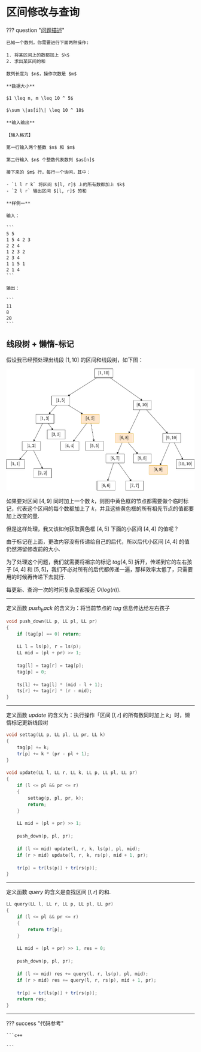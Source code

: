 # 区间修改与查询

??? question "[问题描述](https://www.luogu.com.cn/problem/P3372)"

    已知一个数列，你需要进行下面两种操作:

    1. 将某区间上的数都加上 $k$
    2. 求出某区间的和

    数列长度为 $n$，操作次数是 $m$

    **数据大小**

    $1 \leq n, m \leq 10 ^ 5$

    $\sum \|as[i]\| \leq 10 ^ 18$

    **输入输出**

    【输入格式】

    第一行输入两个整数 $n$ 和 $m$

    第二行输入 $n$ 个整数代表数列 $as[n]$

    接下来的 $m$ 行，每行一个询问，其中：

    - `1 l r k` 将区间 $[l, r]$ 上的所有数都加上 $k$
    - `2 l r` 输出区间 $[l, r]$ 的和
 
    **样例一**

    输入：

    ```
    5 5
    1 5 4 2 3
    2 2 4
    1 2 3 2
    2 3 4
    1 1 5 1
    2 1 4
    ```

    输出：

    ```
    11
    8
    20
    ```

## 线段树 + 懒惰-标记

假设我已经预处理出线段 $[1, 10]$ 的区间和线段树，如下图：

![](./img/线段树4-9.png)

如果要对区间 $[4, 9]$ 同时加上一个数 $k$，则图中黄色框的节点都需要做个临时标记，代表这个区间的每个数都加上了 $k$，并且这些黄色框的所有祖先节点的值都要加上改变的量.

但是这样处理，我又该如何获取黄色框 $[4, 5]$ 下面的小区间 $[4, 4]$ 的值呢？

由于标记在上面，更改内容没有传递给自己的后代，所以后代小区间 $[4, 4]$ 的值仍然滞留修改前的大小.

为了处理这个问题，我们就需要将祖宗的标记 $tag[4, 5]$ 拆开，传递到它的左右孩子 $[4, 4]$ 和 $[5, 5]$，我们不必对所有的后代都传递一遍，那样效率太低了，只需要用的时候再传递下去就行.

每更新、查询一次的时间复杂度都接近 $O(log(n))$.

---

定义函数 $push_back$ 的含义为：将当前节点的 $tag$ 信息传达给左右孩子

```c++ title="push_back"
void push_down(LL p, LL pl, LL pr)
{
    if (tag[p] == 0) return;

    LL l = ls(p), r = ls(p);
    LL mid = (pl + pr) >> 1;

    tag[l] = tag[r] = tag[p];
    tag[p] = 0;

    ts[l] += tag[l] * (mid - l + 1);
    ts[r] += tag[r] * (r - mid);
}
```

---

定义函数 $update$ 的含义为：执行操作「区间 $[l, r]$ 的所有数同时加上 $k$」时，懒惰标记更新线段树

```c++ title="update"
void settag(LL p, LL pl, LL pr, LL k)
{
    tag[p] += k;
    tr[p] += k * (pr - pl + 1);
}

void update(LL l, LL r, LL k, LL p, LL pl, LL pr)
{
    if (l <= pl && pr <= r)
    {
        settag(p, pl, pr, k);
        return;
    }

    LL mid = (pl + pr) >> 1;

    push_down(p, pl, pr);

    if (l <= mid) update(l, r, k, ls(p), pl, mid);
    if (r > mid) update(l, r, k, rs(p), mid + 1, pr);
    
    tr[p] = tr[ls(p)] + tr[rs(p)];
}
```

---

定义函数 $query$ 的含义是查找区间 $[l, r]$ 的和.

```c++ title="query"
LL query(LL l, LL r, LL p, LL pl, LL pr)
{
    if (l <= pl && pr <= r)
    {
        return tr[p];
    }

    LL mid = (pl + pr) >> 1, res = 0;

    push_down(p, pl, pr);

    if (l <= mid) res += query(l, r, ls(p), pl, mid);
    if (r > mid) res += query(l, r, rs(p), mid + 1, pr);

    tr[p] = tr[ls(p)] + tr[rs(p)];
    return res;
}
```

---

??? success "代码参考"

    ```c++

    ```